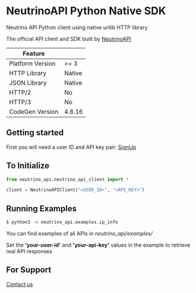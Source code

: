 # NeutrinoAPI Python Native SDK

Neutrino API Python client using native urllib HTTP library

The official API client and SDK built by [NeutrinoAPI](https://www.neutrinoapi.com/)

| Feature          |        |
|------------------|--------|
| Platform Version | >= 3   |
| HTTP Library     | Native |
| JSON Library     | Native |
| HTTP/2           | No     |
| HTTP/3           | No     |
| CodeGen Version  | 4.6.16 |

## Getting started

First you will need a user ID and API key pair: [SignUp](https://www.neutrinoapi.com/signup/)

## To Initialize 
```python
from neutrino_api.neutrino_api_client import *

client = NeutrinoAPIClient("<USER_ID>", "<API_KEY>")
```

## Running Examples

```sh
$ python3 -m neutrino_api.examples.ip_info
```
You can find examples of all APIs in _neutrino_api/examples/_

Set the __'your-user-id'__ and __'your-api-key'__ values in the example to retrieve real API responses

## For Support 
[Contact us](https://www.neutrinoapi.com/contact-us/)
